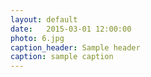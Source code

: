 ```yaml
---
layout: default
date:   2015-03-01 12:00:00
photo: 6.jpg
caption_header: Sample header
caption: sample caption
---
```

